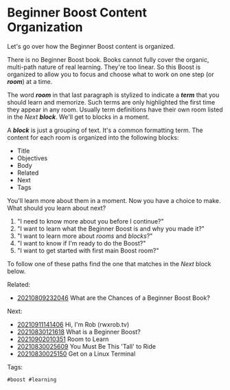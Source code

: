 # Beginner Boost Content Organization

Let's go over how the Beginner Boost content is organized.

There is no Beginner Boost book. Books cannot fully cover the organic,
multi-path nature of real learning. They're too linear. So this Boost is
organized to allow you to focus and choose what to work on one step (or
***room***) at a time. 

The word ***room*** in that last paragraph is stylized to indicate a
***term*** that you should learn and memorize. Such terms are only
highlighted the first time they appear in any room. Usually term
definitions have their own room listed in the *Next* ***block***.
We'll get to blocks in a moment.

A ***block*** is just a grouping of text. It's a common formatting term.
The content for each room is organized into the following blocks:

* Title
* Objectives
* Body
* Related
* Next
* Tags

You'll learn more about them in a moment. Now you have a choice to make.
What should you learn about next?

1. "I need to know more about you before I continue?"
1. "I want to learn what the Beginner Boost is and why you made it?"
1. "I want to learn more about *rooms* and *blocks*?"
1. "I want to know if I'm ready to do the Boost?"
1. "I want to get started with first main Boost room?"

To follow one of these paths find the one that matches in the
*Next* block below.

Related:

* [20210809232046](/20210809232046/) What are the Chances of a Beginner Boost Book?

Next:

* [20210911141406](/20210911141406/) Hi, I'm Rob (rwxrob.tv)
* [20210830121618](/20210830121618/) What is a Beginner Boost?
* [20210902010351](/20210902010351/) Room to Learn
* [20210830025609](/20210830025609/) You Must Be This 'Tall' to Ride
* [20210830025150](/20210830025150/) Get on a Linux Terminal

Tags:

    #boost #learning
